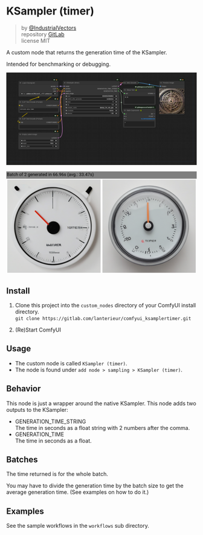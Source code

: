 # KSampler (timer)

> by [@IndustrialVectors](https://civitai.com/user/IndustrialVectors)\
> repository [GitLab](https://gitlab.com/lanterieur/comfyui_ksamplertimer)\
> license MIT

A custom node that returns the generation time of the KSampler.

Intended for benchmarking or debugging.

![](./images/workflow.png)

![](./images/batch2.png)

## Install

1. Clone this project into the `custom_nodes` directory of your ComfyUI install directory.\
`git clone https://gitlab.com/lanterieur/comfyui_ksamplertimer.git`

2. (Re)Start ComfyUI

## Usage

- The custom node is called `KSampler (timer)`.
- The node is found under `add node > sampling > KSampler (timer)`.

## Behavior

This node is just a wrapper around the native KSampler. This node adds two outputs to the KSampler:
- GENERATION_TIME_STRING\
  The time in seconds as a float string with 2 numbers after the comma.
- GENERATION_TIME\
  The time in seconds as a float.

## Batches

The time returned is for the whole batch.

You may have to divide the generation time by the batch size to get the average generation time. (See examples on how to do it.)

## Examples

See the sample workflows in the `workflows` sub directory.